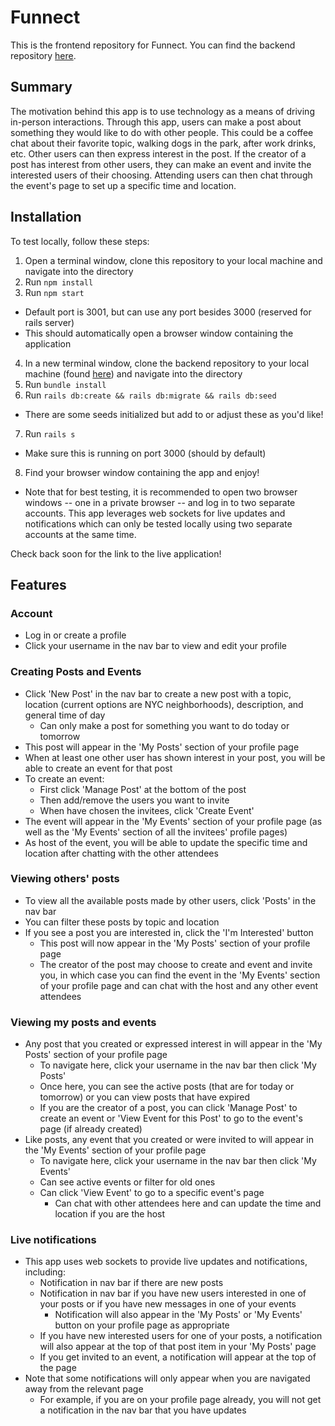 # Funnect

This is the frontend repository for Funnect. You can find the backend repository [here](https://github.com/mrwerner392/funnect-backend).

## Summary

The motivation behind this app is to use technology as a means of driving in-person interactions. Through this app, users can make a post about something they would like to do with other people. This could be a coffee chat about their favorite topic, walking dogs in the park, after work drinks, etc. Other users can then express interest in the post. If the creator of a post has interest from other users, they can make an event and invite the interested users of their choosing. Attending users can then chat through the event's page to set up a specific time and location.

## Installation

To test locally, follow these steps:

1. Open a terminal window, clone this repository to your local machine and navigate into the directory
2. Run `npm install`
3. Run `npm start`
  - Default port is 3001, but can use any port besides 3000 (reserved for rails server)
  - This should automatically open a browser window containing the application
4. In a new terminal window, clone the backend repository to your local machine (found [here](https://github.com/mrwerner392/funnect-backend)) and navigate into the directory
5. Run `bundle install`
6. Run `rails db:create && rails db:migrate && rails db:seed`
  - There are some seeds initialized but add to or adjust these as you'd like!
7. Run `rails s`
  - Make sure this is running on port 3000 (should by default)
8. Find your browser window containing the app and enjoy!
  - Note that for best testing, it is recommended to open two browser windows -- one in a private browser -- and log in to two separate accounts. This app leverages web sockets for live updates and notifications which can only be tested locally using two separate accounts at the same time.

Check back soon for the link to the live application!

## Features

### Account
- Log in or create a profile
- Click your username in the nav bar to view and edit your profile

### Creating Posts and Events
- Click 'New Post' in the nav bar to create a new post with a topic, location (current options are NYC neighborhoods), description, and general time of day
  - Can only make a post for something you want to do today or tomorrow
- This post will appear in the 'My Posts' section of your profile page
- When at least one other user has shown interest in your post, you will be able to create an event for that post
- To create an event:
  - First click 'Manage Post' at the bottom of the post
  - Then add/remove the users you want to invite
  - When have chosen the invitees, click 'Create Event'
- The event will appear in the 'My Events' section of your profile page (as well as the 'My Events' section of all the invitees' profile pages)
- As host of the event, you will be able to update the specific time and location after chatting with the other attendees

### Viewing others' posts
- To view all the available posts made by other users, click 'Posts' in the nav bar
- You can filter these posts by topic and location
- If you see a post you are interested in, click the 'I'm Interested' button
  - This post will now appear in the 'My Posts' section of your profile page
  - The creator of the post may choose to create and event and invite you, in which case you can find the event in the 'My Events' section of your profile page and can chat with the host and any other event attendees

### Viewing my posts and events
- Any post that you created or expressed interest in will appear in the 'My Posts' section of your profile page
  - To navigate here, click your username in the nav bar then click 'My Posts'
  - Once here, you can see the active posts (that are for today or tomorrow) or you can view posts that have expired
  - If you are the creator of a post, you can click 'Manage Post' to create an event or 'View Event for this Post' to go to the event's page (if already created)
- Like posts, any event that you created or were invited to will appear in the 'My Events' section of your profile page
  - To navigate here, click your username in the nav bar then click 'My Events'
  - Can see active events or filter for old ones
  - Can click 'View Event' to go to a specific event's page
    - Can chat with other attendees here and can update the time and location if you are the host

### Live notifications
- This app uses web sockets to provide live updates and notifications, including:
  - Notification in nav bar if there are new posts
  - Notification in nav bar if you have new users interested in one of your posts or if you have new messages in one of your events
    - Notification will also appear in the 'My Posts' or 'My Events' button on your profile page as appropriate
  - If you have new interested users for one of your posts, a notification will also appear at the top of that post item in your 'My Posts' page
  - If you get invited to an event, a notification will appear at the top of the page
- Note that some notifications will only appear when you are navigated away from the relevant page
  - For example, if you are on your profile page already, you will not get a notification in the nav bar that you have updates
